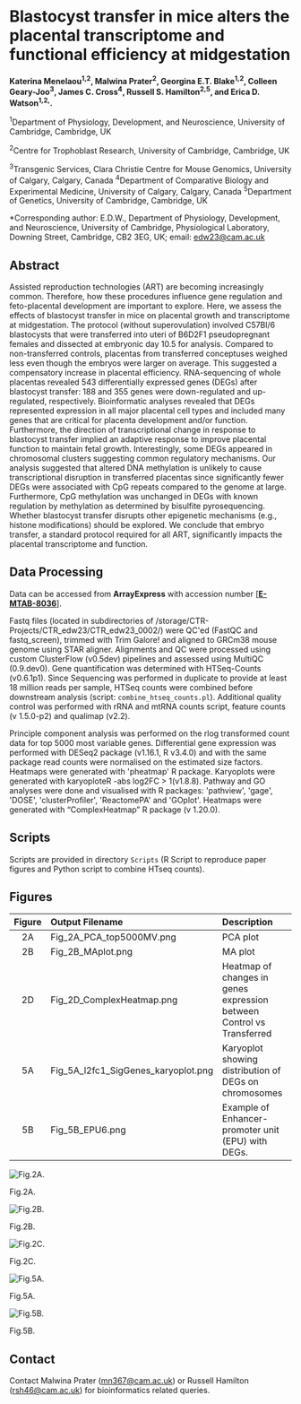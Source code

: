 # Blastocyst transfer in mice alters the placental transcriptome and functional efficiency at midgestation

**Katerina Menelaou<sup>1,2</sup>, Malwina Prater<sup>2</sup>, Georgina E.T. Blake<sup>1,2</sup>, Colleen Geary-Joo<sup>3</sup>, James C. Cross<sup>4</sup>, Russell S. Hamilton<sup>2,5</sup>, and Erica D. Watson<sup>1,2,*</sup>*.**


<sup>1</sup>Department of Physiology, Development, and Neuroscience, University of Cambridge, Cambridge, UK

<sup>2</sup>Centre for Trophoblast Research, University of Cambridge, Cambridge, UK

<sup>3</sup>Transgenic Services, Clara Christie Centre for Mouse Genomics, University of Calgary, Calgary, Canada
<sup>4</sup>Department of Comparative Biology and Experimental Medicine, University of Calgary, Calgary, Canada
<sup>5</sup>Department of Genetics, University of Cambridge, Cambridge, UK


*Corresponding author: E.D.W., Department of Physiology, Development, and Neuroscience, University of Cambridge, Physiological Laboratory, Downing Street, Cambridge, CB2 3EG, UK; email: edw23@cam.ac.uk 



## Abstract

Assisted reproduction technologies (ART) are becoming increasingly common. Therefore, how these procedures influence gene regulation and feto-placental development are important to explore. Here, we assess the effects of blastocyst transfer in mice on placental growth and transcriptome at midgestation. The protocol (without superovulation) involved C57Bl/6 blastocysts that were transferred into uteri of B6D2F1 pseudopregnant females and dissected at embryonic day 10.5 for analysis. Compared to non-transferred controls, placentas from transferred conceptuses weighed less even though the embryos were larger on average. This suggested a compensatory increase in placental efficiency. RNA-sequencing of whole placentas revealed 543 differentially expressed genes (DEGs) after blastocyst transfer: 188 and 355 genes were down-regulated and up-regulated, respectively. Bioinformatic analyses revealed that DEGs represented expression in all major placental cell types and included many genes that are critical for placenta development and/or function. Furthermore, the direction of transcriptional change in response to blastocyst transfer implied an adaptive response to improve placental function to maintain fetal growth. Interestingly, some DEGs appeared in chromosomal clusters suggesting common regulatory mechanisms. Our analysis suggested that altered DNA methylation is unlikely to cause transcriptional disruption in transferred placentas since significantly fewer DEGs were associated with CpG repeats compared to the genome at large. Furthermore, CpG methylation was unchanged in DEGs with known regulation by methylation as determined by bisulfite pyrosequencing. Whether blastocyst transfer disrupts other epigenetic mechanisms (e.g., histone modifications) should be explored. We conclude that embryo transfer, a standard protocol required for all ART, significantly impacts the placental transcriptome and function.



## Data Processing

Data can be accessed from **ArrayExpress** with accession number [[**E-MTAB-8036**]](https://www.ebi.ac.uk/arrayexpress/experiments/E-MTAB-8036). 

Fastq files (located in subdirectories of /storage/CTR-Projects/CTR_edw23/CTR_edw23_0002/) were QC'ed (FastQC and fastq_screen), trimmed with Trim Galore! and aligned to GRCm38 mouse genome using STAR aligner. Alignments and QC were processed using custom ClusterFlow (v0.5dev) pipelines and assessed using MultiQC (0.9.dev0). Gene quantification was determined with HTSeq-Counts (v0.6.1p1). Since Sequencing was performed in duplicate to provide at least 18 million reads per sample, HTSeq counts were combined before downstream analysis (script: `combine_htseq_counts.pl`). Additional quality control was performed with rRNA and mtRNA counts script, feature counts (v 1.5.0-p2) and qualimap (v2.2). 

 Principle component analysis was performed on the rlog transformed count data for top 5000 most variable genes. Differential gene expression was performed with DESeq2 package (v1.16.1, R v3.4.0) and with the same package read counts were normalised on the estimated size factors. Heatmaps were generated with 'pheatmap' R package. Karyoplots were generated with karyoploteR  -abs log2FC > 1(v1.8.8). Pathway and GO analyses were done and visualised with R packages: 'pathview', 'gage', 'DOSE', 'clusterProfiler', 'ReactomePA' and 'GOplot'. Heatmaps were generated with “ComplexHeatmap” R package (v 1.20.0). 






## Scripts 

Scripts are provided in directory `Scripts` (R Script to reproduce paper figures and Python script to combine HTseq counts).



## Figures 


|  Figure    |  Output Filename                              |   Description     |
| :-------:  |      :----                                  |         :---    |
|     2A     |    Fig_2A_PCA_top5000MV.png           |  PCA plot         |
|     2B     |    Fig_2B_MAplot.png                  |  MA plot          |
|     2D     |    Fig_2D_ComplexHeatmap.png           |  Heatmap of changes in genes expression between Control vs Transferred |
|     5A     |    Fig_5A_l2fc1_SigGenes_karyoplot.png  |    Karyoplot showing distribution of DEGs on chromosomes        |
|     5B     |    Fig_5B_EPU6.png                |   Example of  Enhancer-promoter unit (EPU) with DEGs.     |



![Fig.2A.](https://github.com/nmalwinka/2019-Menelaou/tree/master/Fig_2A_PCA_top5000MV.png)

Fig.2A.

![Fig.2B.](https://github.com/nmalwinka/2019-Menelaou/tree/master/Fig_2B_MAplot.png)

Fig.2B.

![Fig.2C.](https://github.com/nmalwinka/2019-Menelaou/tree/master/Fig_2D_ComplexHeatmap.png)

Fig.2C.

![Fig.5A.](https://github.com/nmalwinka/2019-Menelaou/tree/master/Fig_5A_l2fc1_SigGenes_karyoplot.png)

Fig.5A.

![Fig.5B.](https://github.com/nmalwinka/2019-Menelaou/tree/master/Fig_5B_EPU6.png)

Fig.5B.











## Contact
Contact Malwina Prater (mn367@cam.ac.uk) or Russell Hamilton (rsh46@cam.ac.uk) for bioinformatics related queries.
